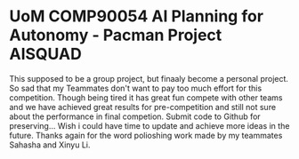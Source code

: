 # UoM COMP90054 AI Planning for Autonomy - Pacman Project AISQUAD
This supposed to be a group project, but finaaly become a personal project. So sad that my Teammates don't want to pay too much effort for this competition. Though being tired it has great fun compete with other teams and we have achieved great results for pre-competition and still not sure about the performance in final competion. Submit code to Github for preserving... Wish i could have time to update and achieve more ideas in the future.
Thanks again for the word polioshing work made by my teammates Sahasha and Xinyu Li.
